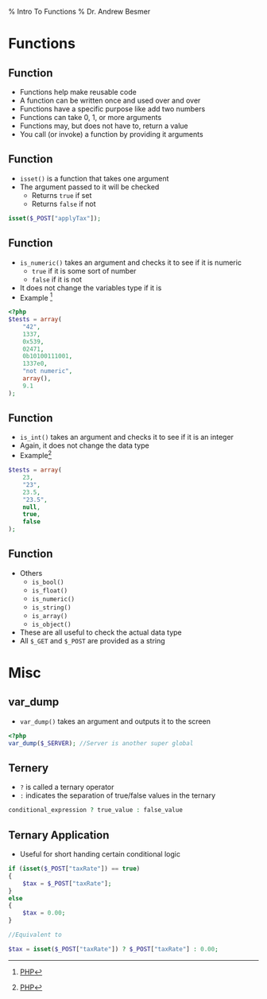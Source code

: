 % Intro To Functions
% Dr. Andrew Besmer

# Functions

## Function

* Functions help make reusable code
* A function can be written once and used over and over
* Functions have a specific purpose like add two numbers
* Functions can take 0, 1, or more arguments
* Functions may, but does not have to, return a value
* You call (or invoke) a function by providing it arguments

## Function

* `isset()` is a function that takes one argument
* The argument passed to it will be checked
	* Returns `true` if set
	* Returns `false` if not

```php
isset($_POST["applyTax"]);
```

## Function

* `is_numeric()` takes an argument and checks it to see if it is numeric
	* `true` if it is some sort of number
	* `false` if it is not
* It does not change the variables type if it is
* Example [^PHP]

[^PHP]: [PHP](http://php.net)

```php
<?php
$tests = array(
	"42",
	1337,
	0x539,
	02471,
	0b10100111001,
	1337e0,
	"not numeric",
	array(),
	9.1
);
``` 

## Function

* `is_int()` takes an argument and checks it to see if it is an integer
* Again, it does not change the data type
* Example[^PHP]

```php
$tests = array(
	23,
	"23",
	23.5,
	"23.5",
	null,
	true,
	false
);
```

## Function

* Others
	* `is_bool()`
	* `is_float()`
	* `is_numeric()`
	* `is_string()`
	* `is_array()`
	* `is_object()`
* These are all useful to check the actual data type
* All `$_GET` and `$_POST` are provided as a string

# Misc 

## var_dump
* `var_dump()` takes an argument and outputs it to the screen

```php
<?php
var_dump($_SERVER); //Server is another super global
```

## Ternery

* `?` is called a ternary operator
* `:` indicates the separation of true/false values in the ternary

```php
conditional_expression ? true_value : false_value
```

## Ternary Application

* Useful for short handing certain conditional logic

```php
if (isset($_POST["taxRate"]) == true)
{
	$tax = $_POST["taxRate"];
}
else
{
	$tax = 0.00;
}

//Equivalent to

$tax = isset($_POST["taxRate"]) ? $_POST["taxRate"] : 0.00;
```



